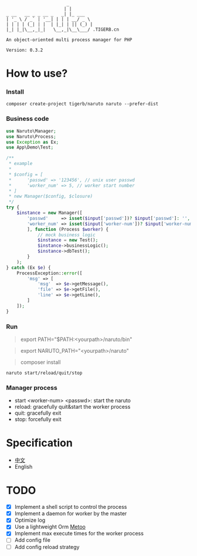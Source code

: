 ```
                       _        
                      | |       
_ __   __ _ _ __ _   _| |_ ___  
| '_ \ / _` | '__| | | | __/ _ \ 
| | | | (_| | |  | |_| | || (_) |
|_| |_|\__,_|_|   \__,_|\__\___/ .TIGERB.cn
			
An object-oriented multi process manager for PHP

Version: 0.3.2

```

# How to use?

### Install

```
composer create-project tigerb/naruto naruto --prefer-dist
```

### Business code

```php
use Naruto\Manager;
use Naruto\Process;
use Exception as Ex;
use App\Demo\Test;

/**
 * example
 * 
 * $config = [
 * 		'passwd' => '123456', // unix user passwd
 * 		'worker_num' => 5, // worker start number
 * ]
 * new Manager($config, $closure)
 */
try {
	$instance = new Manager([
		'passwd' 	 => isset($input['passwd'])? $input['passwd']: '',
		'worker_num' => isset($input['worker-num'])? $input['worker-num']: 5,
		], function (Process $worker) {
			// mock business logic
			$instance = new Test();
            $instance->businessLogic();
            $instance->dbTest();
		}
	);
} catch (Ex $e) {
	ProcessException::error([
		'msg' => [
			'msg'  => $e->getMessage(),
			'file' => $e->getFile(),
			'line' => $e->getLine(),
		]
	]);
}
```

### Run

> export PATH="$PATH:\<yourpath\>/naruto/bin"

> export NARUTO_PATH="\<yourpath\>/naruto"

> composer install

```
naruto start/reload/quit/stop
```

### Manager process

- start \<worker-num\> \<passwd\>: start the naruto
- reload: gracefully quit&start the worker process
- quit: gracefully exit
- stop: forcefully exit

# Specification

- [中文](./docs/specification-zh.md)
- English

# TODO

- [x] Implement a shell script to control the process
- [x] Implement a daemon for worker by the master
- [x] Optimize log
- [x] Use a lightweight Orm [Metoo](https://github.com/catfan/Medoo)
- [x] Implement max execute times for the worker process
- [ ] Add config file
- [ ] Add config reload strategy
